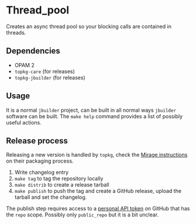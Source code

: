 Thread_pool
===========

Creates an async thread pool so your blocking calls are contained in threads.

Dependencies
------------

  * OPAM 2
  * `topkg-care` (for releases)
  * `topkg-jbuilder` (for releases)

Usage
-----

It is a normal `jbuilder` project, can be built in all normal ways `jbuilder`
software can be built. The `make help` command provides a list of possibly
useful actions.

Release process
---------------

Releasing a new version is handled by `topkg`, check the [Mirage instructions][mirage]
on their packaging process.

1. Write changelog entry
1. `make tag` to tag the repository locally
1. `make distrib` to create a release tarball
1. `make publish` to push the tag and create a GitHub release, upload the tarball
   and set the changelog.

The publish step requires access to a [personal API token][ghapi] on GitHub
that has the `repo` scope.  Possibly only `public_repo` but it is a bit
unclear.

[mirage]: https://mirage.io/wiki/packaging
[ghapi]: https://github.com/settings/tokens
